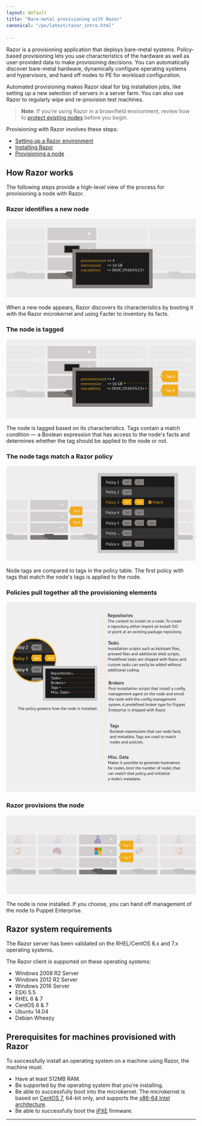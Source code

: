 ```yaml
---
layout: default
title: "Bare-metal provisioning with Razor"
canonical: "/pe/latest/razor_intro.html"

---
```

[razor-1]: ./images/razor/razor-1.png
[razor-2]: ./images/razor/razor-2.png
[razor-3]: ./images/razor/razor-3.png
[razor-4]: ./images/razor/razor-4.png
[razor-5]: ./images/razor/razor-5.png

Razor is a provisioning application that deploys bare-metal systems. Policy-based provisioning lets you use characteristics of the hardware as well as user-provided data to make provisioning decisions. You can automatically discover bare-metal hardware, dynamically configure operating systems and hypervisors, and hand off nodes to PE for workload configuration.

Automated provisioning makes Razor ideal for big installation jobs, like setting up a new selection of servers in a server farm. You can also use Razor to regularly wipe and re-provision test machines.

>**Note**: If you're using Razor in a brownfield environment, review how to [protect existing nodes](./razor_brownfield.html) before you begin.

Provisioning with Razor involves these steps:

+ [Setting up a Razor environment](./razor_prereqs.html)
+ [Installing Razor](./razor_install.html)
+ [Provisioning a node](./razor_using.html)

## How Razor works
The following steps provide a high-level view of the process for provisioning a node with Razor.

### Razor identifies a new node

![bare node][razor-1]

When a new node appears, Razor discovers its characteristics by booting it with the Razor microkernel and using Facter to inventory its facts.

### The node is tagged

![tags applied][razor-2]

The node is tagged based on its characteristics. Tags contain a match condition &#8212; a Boolean expression that has access to the node's facts and determines whether the tag should be applied to the node or not.

### The node tags match a Razor policy

![tags compared to policies][razor-3]

Node tags are compared to tags in the policy table. The first policy with tags that match the node's tags is applied to the node.

### Policies pull together all the provisioning elements

![policies][razor-4]


### Razor provisions the node

![policy applied][razor-5]

The node is now installed. If you choose, you can hand off management of the node to Puppet Enterprise.

## Razor system requirements

The Razor server has been validated on the RHEL/CentOS 6.x and 7.x operating systems.

The Razor client is supported on these operating systems:

* Windows 2008 R2 Server
* Windows 2012 R2 Server
* Windows 2016 Server
* ESXi 5.5
* RHEL 6 & 7
* CentOS 6 & 7
* Ubuntu 14.04
* Debian Wheezy

## Prerequisites for machines provisioned with Razor

To successfully install an operating system on a machine using Razor, the machine must:

* Have at least 512MB RAM.
* Be supported by the operating system that you're installing.
* Be able to successfully boot into the microkernel. The microkernel is based on [CentOS 7](http://wiki.centos.org/Manuals/ReleaseNotes/CentOS7), 64-bit only, and supports the [x86-64 Intel architecture](http://en.wikipedia.org/wiki/X86-64).
* Be able to successfully boot the [iPXE](http://ipxe.org/) firmware.


 * * *

